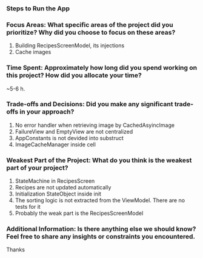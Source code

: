 ### Steps to Run the App

### Focus Areas: What specific areas of the project did you prioritize? Why did you choose to focus on these areas?
1) Building RecipesScreenModel, its injections
2) Cache images 

### Time Spent: Approximately how long did you spend working on this project? How did you allocate your time?
~5-6 h.

### Trade-offs and Decisions: Did you make any significant trade-offs in your approach?
1) No error handler when retrieving image by CachedAsyincImage
2) FailureView and EmptyView are not centralized
3) AppConstants is not devided into substruct
4) ImageCacheManager inside cell

### Weakest Part of the Project: What do you think is the weakest part of your project?
1) StateMachine in RecipesScreen
2) Recipes are not updated automatically 
3) Initialization StateObject inside init
4) The sorting logic is not extracted from the ViewModel. There are no tests for it
5) Probably the weak part is the RecipesScreenModel

### Additional Information: Is there anything else we should know? Feel free to share any insights or constraints you encountered.
Thanks
